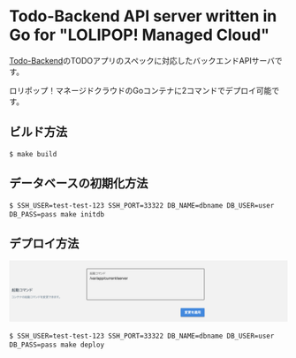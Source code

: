 # Todo-Backend API server written in Go for "LOLIPOP! Managed Cloud"

[Todo-Backend](https://todobackend.com/)のTODOアプリのスペックに対応したバックエンドAPIサーバです。

ロリポップ！マネージドクラウドのGoコンテナに2コマンドでデプロイ可能です。

## ビルド方法

``` console
$ make build
```

## データベースの初期化方法

``` console
$ SSH_USER=test-test-123 SSH_PORT=33322 DB_NAME=dbname DB_USER=user DB_PASS=pass make initdb
```

## デプロイ方法

![img](mc.png)

``` console
$ SSH_USER=test-test-123 SSH_PORT=33322 DB_NAME=dbname DB_USER=user DB_PASS=pass make deploy
```
